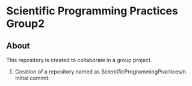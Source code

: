# Scientific Programming Practices Group2
## About
This repository is created to collaborate in a group project.
1. Creation of a repository named as ScientificProgrammingPractices/n
Initial commit: 
